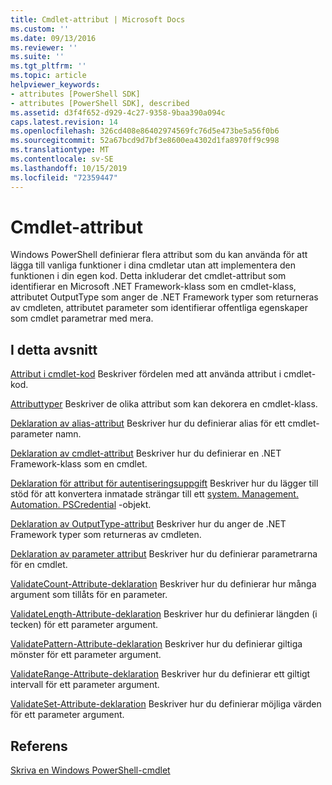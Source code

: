 ```yaml
---
title: Cmdlet-attribut | Microsoft Docs
ms.custom: ''
ms.date: 09/13/2016
ms.reviewer: ''
ms.suite: ''
ms.tgt_pltfrm: ''
ms.topic: article
helpviewer_keywords:
- attributes [PowerShell SDK]
- attributes [PowerShell SDK], described
ms.assetid: d3f4f652-d929-4c27-9358-9baa390a094c
caps.latest.revision: 14
ms.openlocfilehash: 326cd408e86402974569fc76d5e473be5a56f0b6
ms.sourcegitcommit: 52a67bcd9d7bf3e8600ea4302d1fa8970ff9c998
ms.translationtype: MT
ms.contentlocale: sv-SE
ms.lasthandoff: 10/15/2019
ms.locfileid: "72359447"
---
```

# <a name="cmdlet-attributes"></a>Cmdlet-attribut

Windows PowerShell definierar flera attribut som du kan använda för att lägga till vanliga funktioner i dina cmdletar utan att implementera den funktionen i din egen kod. Detta inkluderar det cmdlet-attribut som identifierar en Microsoft .NET Framework-klass som en cmdlet-klass, attributet OutputType som anger de .NET Framework typer som returneras av cmdleten, attributet parameter som identifierar offentliga egenskaper som cmdlet parametrar med mera.

## <a name="in-this-section"></a>I detta avsnitt

[Attribut i cmdlet-kod](./attributes-in-cmdlet-code.md) Beskriver fördelen med att använda attribut i cmdlet-kod.

[Attributtyper](./attribute-types.md) Beskriver de olika attribut som kan dekorera en cmdlet-klass.

[Deklaration av alias-attribut](./alias-attribute-declaration.md) Beskriver hur du definierar alias för ett cmdlet-parameter namn.

[Deklaration av cmdlet-attribut](./cmdlet-attribute-declaration.md) Beskriver hur du definierar en .NET Framework-klass som en cmdlet.

[Deklaration för attribut för autentiseringsuppgift](./credential-attribute-declaration.md) Beskriver hur du lägger till stöd för att konvertera inmatade strängar till ett [system. Management. Automation. PSCredential](/dotnet/api/System.Management.Automation.PSCredential) -objekt.

[Deklaration av OutputType-attribut](./outputtype-attribute-declaration.md) Beskriver hur du anger de .NET Framework typer som returneras av cmdleten.

[Deklaration av parameter attribut](./parameter-attribute-declaration.md) Beskriver hur du definierar parametrarna för en cmdlet.

[ValidateCount-Attribute-deklaration](./validatecount-attribute-declaration.md) Beskriver hur du definierar hur många argument som tillåts för en parameter.

[ValidateLength-Attribute-deklaration](./validatelength-attribute-declaration.md) Beskriver hur du definierar längden (i tecken) för ett parameter argument.

[ValidatePattern-Attribute-deklaration](./validatepattern-attribute-declaration.md) Beskriver hur du definierar giltiga mönster för ett parameter argument.

[ValidateRange-Attribute-deklaration](./validaterange-attribute-declaration.md) Beskriver hur du definierar ett giltigt intervall för ett parameter argument.

[ValidateSet-Attribute-deklaration](./validateset-attribute-declaration.md) Beskriver hur du definierar möjliga värden för ett parameter argument.

## <a name="reference"></a>Referens

[Skriva en Windows PowerShell-cmdlet](./writing-a-windows-powershell-cmdlet.md)
